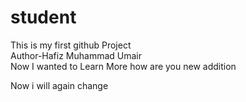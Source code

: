 # student
This is my first github Project
<br>
Author-Hafiz Muhammad Umair
<br>
Now I wanted to Learn More
how are you new addition

Now i will again change
